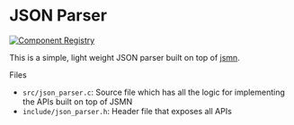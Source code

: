 # JSON Parser

[![Component Registry](https://components.espressif.com/components/espressif/json_parser/badge.svg)](https://components.espressif.com/components/espressif/json_parser)

This is a simple, light weight JSON parser built on top of [jsmn](https://github.com/zserge/jsmn).

Files

- `src/json_parser.c`: Source file which has all the logic for implementing the APIs built on top of JSMN
- `include/json_parser.h`: Header file that exposes all APIs
